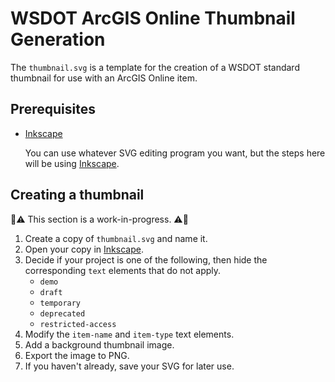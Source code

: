 # WSDOT ArcGIS Online Thumbnail Generation

The `thumbnail.svg` is a template for the creation of a WSDOT standard thumbnail for use with an ArcGIS Online item.

## Prerequisites

* [Inkscape]

   You can use whatever SVG editing program you want, but the steps here will be using [Inkscape].

## Creating a thumbnail

🚧⚠️ This section is a work-in-progress. ⚠️🚧

1. Create a copy of `thumbnail.svg` and name it.
2. Open your copy in [Inkscape].
3. Decide if your project is one of the following, then hide the corresponding `text` elements that do not apply.
    * `demo`
    * `draft`
    * `temporary`
    * `deprecated`
    * `restricted-access`
4. Modify the `item-name` and `item-type` text elements.
4. Add a background thumbnail image.
5. Export the image to PNG.
6. If you haven't already, save your SVG for later use.

[Inkscape]:https://inkscape.org/